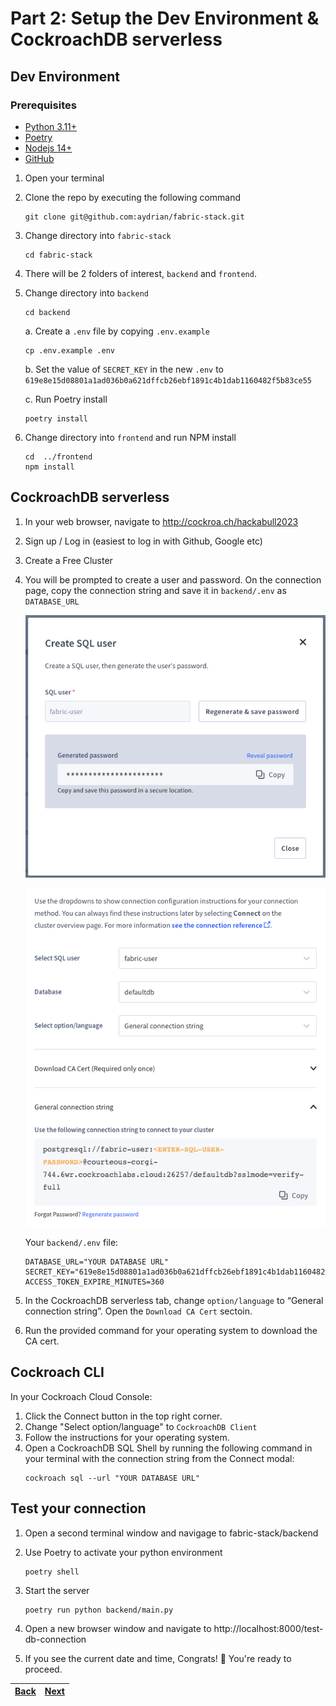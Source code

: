 # Part 2: Setup the Dev Environment & CockroachDB serverless

## Dev Environment

### Prerequisites

- [Python 3.11+](https://wiki.python.org/moin/BeginnersGuide/Download)
- [Poetry](https://python-poetry.org/docs/#installation)
- [Nodejs 14+](https://nodejs.org/en/download)
- [GitHub](https://docs.github.com/en/get-started/quickstart)

1. Open your terminal
1. Clone the repo by executing the following command
   ```shell
   git clone git@github.com:aydrian/fabric-stack.git
   ```
1. Change directory into `fabric-stack`
   ```shell
   cd fabric-stack
   ```
1. There will be 2 folders of interest, `backend` and `frontend`.
1. Change directory into `backend`

   ```shell
   cd backend
   ```

   a. Create a `.env` file by copying `.env.example`

   ```shell
   cp .env.example .env
   ```

   b. Set the value of `SECRET_KEY` in the new `.env` to `619e8e15d08801a1ad036b0a621dffcb26ebf1891c4b1dab1160482f5b83ce55`

   c. Run Poetry install

   ```shell
   poetry install
   ```

1. Change directory into `frontend` and run NPM install
   ```shell
   cd  ../frontend
   npm install
   ```

## CockroachDB serverless

1. In your web browser, navigate to http://cockroa.ch/hackabull2023
1. Sign up / Log in (easiest to log in with Github, Google etc)
1. Create a Free Cluster
1. You will be prompted to create a user and password. On the connection page, copy the connection string and save it in `backend/.env` as `DATABASE_URL`

   ![Create SQL user](assets/3.png)

   ![Connection page](assets/4.png)

   Your `backend/.env` file:

   ```shell
   DATABASE_URL="YOUR DATABASE URL"
   SECRET_KEY="619e8e15d08801a1ad036b0a621dffcb26ebf1891c4b1dab1160482f5b83ce55"
   ACCESS_TOKEN_EXPIRE_MINUTES=360
   ```

1. In the CockroachDB serverless tab, change `option/language` to “General connection string”. Open the `Download CA Cert` sectoin.
1. Run the provided command for your operating system to download the CA cert.

## Cockroach CLI

In your Cockroach Cloud Console:

1. Click the Connect button in the top right corner.
1. Change "Select option/language" to `CockroachDB Client`
1. Follow the instructions for your operating system.
1. Open a CockroachDB SQL Shell by running the following command in your terminal with the connection string from the Connect modal:
   ```shell
   cockroach sql --url "YOUR DATABASE URL"
   ```

## Test your connection

1. Open a second terminal window and navigage to fabric-stack/backend
1. Use Poetry to activate your python environment
   ```shell
   poetry shell
   ```
1. Start the server

   ```shell
   poetry run python backend/main.py
   ```

1. Open a new browser window and navigate to http://localhost:8000/test-db-connection
1. If you see the current date and time, Congrats! 🎉 You're ready to proceed.

| [Back](part-1.md) | [Next](part-3.md) |
| ----------------- | ----------------- |

